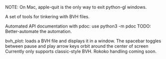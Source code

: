 NOTE:  On Mac, apple-quit is the only way to exit python-gl windows.

A set of tools for tinkering with BVH files. 

Automated API documentation with pdoc:
    use python3 -m pdoc <filename>  TODO: Better-automate the automation.

bvh_plot:
    loads a BVH file and displays it in a window. The spacebar toggles between pause and play
    arrow keys orbit around the center of screen
    Currently only supports classic-style BVH.  Rokoko handling coming soon.
